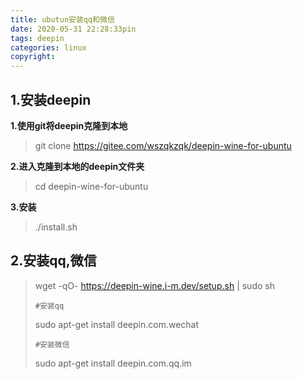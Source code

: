 ```yaml
---
title: ubutun安装qq和微信
date: 2020-05-31 22:28:33pin
tags: deepin
categories: linux
copyright:
---
```


## 1.安装deepin

**1.使用git将deepin克隆到本地**

> git  clone  https://gitee.com/wszqkzqk/deepin-wine-for-ubuntu

**2.进入克隆到本地的deepin文件夹**

>cd  deepin-wine-for-ubuntu

**3.安装** 

>./install.sh

## 2.安装qq,微信

>wget -qO- https://deepin-wine.i-m.dev/setup.sh | sudo sh
>
>`#安装qq`
>
>sudo apt-get install deepin.com.wechat
>
>`#安装微信` 
>
>sudo apt-get install deepin.com.qq.im

